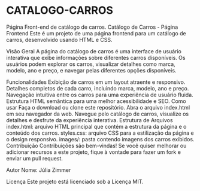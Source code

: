 # CATALOGO-CARROS
Página Front-end de catálogo de carros.
Catálogo de Carros - Página Frontend
Este é um projeto de uma página frontend para um catálogo de carros, desenvolvido usando HTML e CSS.

Visão Geral
A página do catálogo de carros é uma interface de usuário interativa que exibe informações sobre diferentes carros disponíveis. Os usuários podem explorar os carros, visualizar detalhes como marca, modelo, ano e preço, e navegar pelas diferentes opções disponíveis.

Funcionalidades
Exibição de carros em um layout atraente e responsivo.
Detalhes completos de cada carro, incluindo marca, modelo, ano e preço.
Navegação intuitiva entre os carros para uma experiência de usuário fluida.
Estrutura HTML semântica para uma melhor acessibilidade e SEO.
Como usar
Faça o download ou clone este repositório.
Abra o arquivo index.html em seu navegador da web.
Navegue pelo catálogo de carros, visualize os detalhes e desfrute da experiência interativa.
Estrutura de Arquivos
index.html: arquivo HTML principal que contém a estrutura da página e o conteúdo dos carros.
styles.css: arquivo CSS para a estilização da página e o design responsivo.
images/: pasta contendo imagens dos carros exibidos.
Contribuição
Contribuições são bem-vindas! Se você quiser melhorar ou adicionar recursos a este projeto, fique à vontade para fazer um fork e enviar um pull request.

Autor
Nome: Júlia Zimmer

Licença
Este projeto está licenciado sob a Licença MIT.
